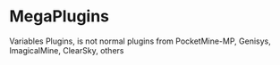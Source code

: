# MegaPlugins
Variables Plugins, is not normal plugins from PocketMine-MP, Genisys, ImagicalMine, ClearSky, others
